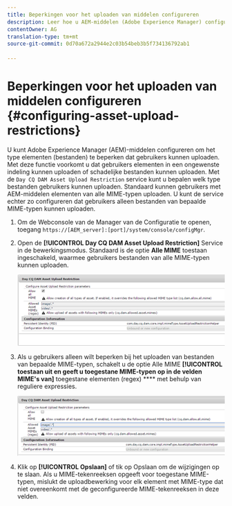 ```yaml
---
title: Beperkingen voor het uploaden van middelen configureren
description: Leer hoe u AEM-middelen (Adobe Experience Manager) configureert om het type elementen (bestanden) te beperken dat gebruikers kunnen uploaden.
contentOwner: AG
translation-type: tm+mt
source-git-commit: 0d70a672a2944e2c03b54beb3b5f734136792ab1

---
```



# Beperkingen voor het uploaden van middelen configureren {#configuring-asset-upload-restrictions}

U kunt Adobe Experience Manager (AEM)-middelen configureren om het type elementen (bestanden) te beperken dat gebruikers kunnen uploaden. Met deze functie voorkomt u dat gebruikers elementen in een ongewenste indeling kunnen uploaden of schadelijke bestanden kunnen uploaden. Met de `Day CQ DAM Asset Upload Restriction` service kunt u bepalen welk type bestanden gebruikers kunnen uploaden. Standaard kunnen gebruikers met AEM-middelen elementen van alle MIME-typen uploaden. U kunt de service echter zo configureren dat gebruikers alleen bestanden van bepaalde MIME-typen kunnen uploaden.

1. Om de Webconsole van de Manager van de Configuratie te openen, toegang `https://[AEM_server]:[port]/system/console/configMgr`.
1. Open de **[!UICONTROL Day CQ DAM Asset Upload Restriction]** Service in de bewerkingsmodus. Standaard is de optie **Alle MIME** toestaan ingeschakeld, waarmee gebruikers bestanden van alle MIME-typen kunnen uploaden.

   ![chlimage_1-378](assets/chlimage_1-378.png)

1. Als u gebruikers alleen wilt beperken bij het uploaden van bestanden van bepaalde MIME-typen, schakelt u de optie Alle MIME **[!UICONTROL toestaan uit en geeft u toegestane MIME-typen op in de velden MIME&#39;s van]** toegestane elementen (regex) **** met behulp van reguliere expressies.

   ![chlimage_1-379](assets/chlimage_1-379.png)

1. Klik op **[!UICONTROL Opslaan]** of tik op Opslaan om de wijzigingen op te slaan. Als u MIME-tekenreeksen opgeeft voor toegestane MIME-typen, mislukt de uploadbewerking voor elk element met MIME-type dat niet overeenkomt met de geconfigureerde MIME-tekenreeksen in deze velden.

